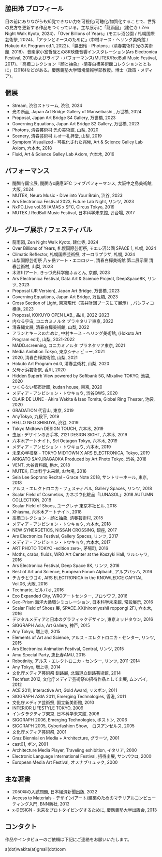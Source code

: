 ## 脇田玲 プロフィール

目の前にありながらも知覚できない力を可視化/可聴化/物質化することで、世界の見方を更新する作品をつくっている。主な展示に「龍雨図」(建仁寺 / Zen Night Walk Kyoto, 2024)、「Over Billions of Years」(モエレ沼公園 / 札幌国際芸術祭, 2024)、「アランとキースのために」(中村キース・ヘリング美術館 / Hokuto Art Program ed.1, 2022)、「脇田玲 - Photons」(清春芸術村 光の美術館, 2018)、音楽家小室哲哉との8K映像音響インスタレーション(Ars Electronica Festival, 2016)およびライブ・パフォーマンス(MUTEK/RedBull Music Festival, 2017)、「高橋コレクション『顔と抽象』-清春白樺美術館コレクションとともに」(2018)などがある。慶應義塾大学環境情報学部教授。博士（政策・メディア）。

## 個展

- Stream, 渋谷ストリーム, 渋谷, 2024
- 光の断面, Japan Art Bridge Gallery of Manseibashi , 万世橋, 2024
- Proposal, Japan Art Bridge S4 Gallery, 万世橋, 2023
- Governing Equations, Japan Art Bridge S2 Gallery, 万世橋, 2023
- Photons, 清春芸術村 光の美術館, 山梨, 2020
- Scenery, 清春芸術村 ルオー礼拝堂, 山梨, 2019
- Symptom Visualized - 可視化された兆候, Art & Science Galley Lab Axiom, 六本木, 2018
- Fluid, Art & Science Galley Lab Axiom, 六本木, 2016

## パフォーマンス

- 醍醐寺国宝展, 醍醐寺x慶應SFC ライブパフォーマンス, 大阪中之島美術館, 大阪, 2024
- MUTEK, Neuro Music - Dive into Your Brain, 渋谷, 2023
- Ars Electronica Festival 2023, Future Lab Night, リンツ, 2023
- NxPC.Live vol.35 IAMAS x SFC, Circus Tokyo, 2019
- MUTEK / RedBull Music Festival, 日本科学未来館, お台場, 2017

## グループ展示 / フェスティバル

- 龍雨図, Zen Night Walk Kyoto, 建仁寺, 2024
- Over Billions of Years, 札幌国際芸術祭, モエレ沼公園 SPACE 1, 札幌, 2024
- Climatic Reflector, 札幌国際芸術祭, オーロラプラザ, 札幌, 2024
- 山梨国際芸術祭 八ヶ岳アート・エコロジー, 清春白樺美術館 第二展示室 清春芸術村, 山梨, 2023
- 木津川アート, きっづ光科学館ふぉとん, 京都, 2023
- Ars Electronica Festival, Data Art & Science Project, DeepSpace8K, リンツ, 2023
- Proposal (JR Version), Japan Art Bridge, 万世橋, 2023
- Governing Equations, Japan Art Bridge, 万世橋, 2023
- Cross Section of Light, 東京現代（吉井財団ブースにて展示）, パシフィコ横浜, 2023
- Proposal, KOKUYO OPEN LAB., 品川, 2022-2023
- 内なる宇宙, コニカミノルタ プラネタリア東京, 2022
- 清春縄文展, 清春白樺美術館, 山梨, 2022
- アランとキースのために, 中村キース・ヘリング美術館, (Hokuto Art Program ed.1), 山梨, 2021-2022
- MADD.screening, コニカミノルタ プラネタリア東京, 2021
- Media Ambition Tokyo, 東京シティビュー, 2021
- 2020, 清春白樺美術館, 山梨, 2021
- Hokuto Art Program ed.0, 清春芸術村, 山梨, 2020
- 父母ヶ浜芸術祭, 香川, 2020
- Hidden Superb View powered by Softbank 5G, Mixalive TOKYO, 池袋, 2020
- つくらない都市計画, kudan house, 東京, 2020
- メディア・アンビション・トウキョウ, 渋谷QWS, 2020
- CLAIR DE LUNE - Akira Wakita & Isao Tomita, Global Ring Theater, 池袋, 2020
- GRADATION 代官山, 東京, 2019
- AnyTokyo, 九段下, 2019
- HELLO NEO SHIBUYA, 渋谷, 2019
- Tokyo Midtown DESIGN TOUCH, 六本木, 2019
- 虫展 : デザインのお手本, 2121 DESIGN SIGHT, 六本木, 2019
- 六本木アートナイト, Sel Octagon Tokyo, 六本木, 2019
- メディア・アンビション・トウキョウ, 六本木, 2019
- 未来の学校祭 - TOKYO MIDTOWN X ARS ELECTRONICA, Tokyo, 2019
- ARIGATO SAKURAGAOKA Produced by Art Photo Tokyo, 渋谷, 2018
- VENT, 大谷資料館, 栃木, 2018
- MUTEK, 日本科学未来館, お台場, 2018
- Seia Lee Soprano Recital - Grace Note 2018, サントリーホール, 東京, 2018
- アルス・エレクトロニカ・フェスティバル, Gallery Spaces, リンツ, 2018
- Scalar Field of Cosmetics, カネボウ化粧品「LUNASOL」2018 AUTUMN COLLECTION, 2018
- Scalar Field of Shoes, ユーグレナ 東京本社ビル, 2018
- Xhiasma, 六本木アートナイト, 2018
- 高橋コレクション - 顔と抽象, 清春芸術村, 2018
- メディア・アンビション・トウキョウ, 六本木, 2018
- NEW SYNERGETICS, NISSAN CROSSING, 銀座, 2017
- Ars Electronica Festival, Gallery Spaces, リンツ, 2017
- メディア・アンビション・トウキョウ, 六本木, 2017
- ART PHOTO TOKYO -edition zero-, 茅場町, 2016
- Moths, crabs, fluids, WRO Art Center at the Koszyki Hall, ワルシャワ, 2016
- Ars Electronica Festival, Deep Space 8K, リンツ, 2016
- Best of Art and Science, European Forum Alpbach, アルプバッハ, 2016
- チカラとウゴキ, ARS ELECTRONICA in the KNOWLEDGE CAPITAL Vol.06, 大阪, 2016
- Technarte, ビルバオ, 2016
- Eco Expanded City, WROアートセンター, ブロツワフ, 2016
- Geo-Prism 海洋大循環シミュレーション, 日本科学未来館, 常設展示, 2016
- Scalar Field of Shoes 展, SPACE_XX(hiromiyoshii roppongi 2F), 六本木, 2016
- デジタルメディアと日本のグラフィックデザイン, 東京ミッドタウン, 2016
- SIGGRAPH Asia, Art Gallery, 神戸, 2015
- Any Tokyo, 増上寺, 2015
- Elements of Art and Science, アルス・エレクトロニカ・センター, リンツ, 2015
- Ars Electronica Animation Festival, Central, リンツ, 2015
- Amu Special Party, 恵比寿AMU, 2015
- Robotinity, アルス・エレクトロニカ・センター, リンツ, 2011-2014
- Any Tokyo, 増上寺, 2014
- 文化庁メディア芸術祭 釧路展, 北海道立釧路芸術館, 2014
- Techfest 2012, 文化庁メディア芸術祭の招待作品として出展, ムンバイ, 2012
- ACE 2011, Interactive Art, Gold Award, リスボン, 2011
- SIGGRAPH ASIA 2011, Emerging Technologies, 香港, 2011
- 文化庁メディア芸術祭, 国立新美術館, 2010
- INTERIOR LIFESTYLE TOKYO, 2009
- インタラクティブ東京, 日本科学未来館, 2006
- SIGGRAPH 2006, Emerging Technologies, ボストン, 2006
- SIGGRAPH 2005, Cyberfashion Show,　ロスアンゼルス, 2005
- 文化庁メディア芸術祭, 2001
- Graz Biennial on Media + Architecture, グラーツ, 2001
- cast01, ボン, 2001
- Architecture Media Player, Traveling exhibition, イタリア, 2000
- Electronic Language International Festival, 招待出展, サンパウロ, 2000
- European Media Art Festival, オスナブリュック, 2000

## 主な著書

- 2050年の入試問題, 日本経済新聞出版, 2022
- Access to Materials - デザイン/アート/建築のためのマテリアルコンピューティング入門, BNN新社, 2013
- x-DESIGN - 未来をプロトタイピングするために, 慶應義塾大学出版会, 2013

## コンタクト

作品やインタビューのご依頼は下記にご連絡をお願いいたします。

a(dot)wakita(at)gmail(dot)com
